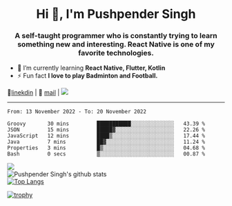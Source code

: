 <h1 align="center">Hi 👋, I'm Pushpender Singh</h1>
<h3 align="center">A self-taught programmer who is constantly trying to learn something new and interesting. React Native is one of my favorite technologies.</h3>

- 🌱 I’m currently learning **React Native, Flutter, Kotlin**
- ⚡ Fun fact **I love to play Badminton and Football.**

👔[linekdin](https://www.linkedin.com/in/pushpender-singh-240061202/) | 📧 [mail](mailto:pushpendersingh@p2devs.com) | ![](https://komarev.com/ghpvc/?username=pushpender-singh-ap&color=blue)


---

<!--START_SECTION:waka-->

```text
From: 13 November 2022 - To: 20 November 2022

Groovy       30 mins         ███████████░░░░░░░░░░░░░░   43.39 %
JSON         15 mins         █████▓░░░░░░░░░░░░░░░░░░░   22.26 %
JavaScript   12 mins         ████▒░░░░░░░░░░░░░░░░░░░░   17.44 %
Java         7 mins          ██▓░░░░░░░░░░░░░░░░░░░░░░   11.24 %
Properties   3 mins          █▒░░░░░░░░░░░░░░░░░░░░░░░   04.68 %
Bash         0 secs          ▒░░░░░░░░░░░░░░░░░░░░░░░░   00.87 %
```

<!--END_SECTION:waka-->

<img align="left" src="https://github-readme-streak-stats.herokuapp.com/?user=pushpender-singh-ap&theme=dark" /></br>
![Pushpender Singh's github stats](https://github-readme-stats.vercel.app/api?username=pushpender-singh-ap&show_icons=true&theme=radical&count_private=true)</br>
[![Top Langs](https://github-readme-stats.vercel.app/api/top-langs/?username=pushpender-singh-ap&theme=radical)](https://github.com/pushpender-singh-ap/github-readme-stats)

[![trophy](https://github-profile-trophy.vercel.app/?username=pushpender-singh-ap&theme=radical)](https://github.com/pushpender-singh-ap/pushpender-singh-ap)

